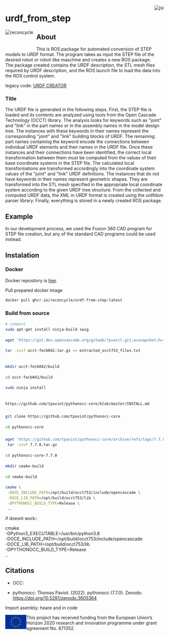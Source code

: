 

<img src="./documentation/jsi-logo-1-150x150.png" 
     alt="jsi" height="170"   align="right" >  
     
# urdf_from_step


     
<img src="./documentation/reconcycle-transparent.png" 
     alt="reconcycle" height="70"  style="float: left; margin-right: 10px;" >  


## About

This is ROS package for automated conversion of STEP models to URDF format. The program takes as input the STEP file of the desired robot or robot-like maschine and creates a new ROS package. The package created contains the URDF description, the STL mesh files required by URDF description, and the ROS launch file to load the data into the ROS control system. 

legacy code: [URDF CREATOR](https://github.com/ReconCycle/urdf_creator) 

### Title

The URDF file is generated in the following steps. First, the STEP file is loaded and its contents are analyzed using tools from the Open Cascade Technology (OCCT) library. The analysis looks for keywords such as "joint" and "link" in the part names or in the assembly names in the model design tree. The instances with these keywords in their names represent the corresponding "joint" and "link" building blocks of URDF. The remaining part names containing the keyword encode the connections between individual URDF elements and their names in the URDF file. Once these instances and their connections have been identified, the correct local transformation between them must be computed from the values of their base coordinate systems in the STEP file. The calculated local transformations are transformed accordingly into the coordinate system values of the "joint" and "link" URDF definitions. The instances that do not have keywords in their names represent geometric shapes. They are transformed into the STL mesh specified in the appropriate local coordinate system according to the given URDF tree structure. From the collected and computed URDF data, the XML in URDF format is created using the urdfdom parser library. Finally, everything is stored in a newly created ROS package.


## Example

In our development process, we used the Fusion 360 CAD program for STEP file creation, but any of the standard CAD programs could be used instead.



## Instalation



### Docker

Docker repository is [hier](https://github.com/ReconCycle/urdf-from-step-docker).

Pull prepared docker image

```bash
docker pull ghcr.io/reconcycle/urdf-from-step:latest
```

### Build from source



```bash
# comment
sudo apt-get install ninja-build swig

wget 'https://git.dev.opencascade.org/gitweb/?p=occt.git;a=snapshot;h=fecb042498514186bd37fa621cdcf09eb61899a3;sf=tgz' -O occt-fecb042.tar.gz

tar -zxvf occt-fecb042.tar.gz >> extracted_occt753_files.txt


mkdir occt-fecb042/build

cd occt-fecb042/build

sudo ninja install


https://github.com/tpaviot/pythonocc-core/blob/master/INSTALL.md
```
###


```bash
git clone https://github.com/tpaviot/pythonocc-core

cd pythonocc-core
```

###

```bash
wget 'https://github.com/tpaviot/pythonocc-core/archive/refs/tags/7.7.0.tar.gz' -O 7.7.0.tar.gz
 tar -zxvf 7.7.0.tar.gz 

cd pythonocc-core-7.7.0

mkdir cmake-build

cd cmake-build

cmake \
 -DOCE_INCLUDE_PATH=/opt/build/occt753/include/opencascade \
 -DOCE_LIB_PATH=/opt/build/occt753/lib \
 -DPYTHONOCC_BUILD_TYPE=Release \
 ..
```

if doesnt work::

cmake \
-DPython3_EXECUTABLE=/usr/bin/python3.8 \
 -DOCE_INCLUDE_PATH=/opt/build/occt753/include/opencascade \
 -DOCE_LIB_PATH=/opt/build/occt753/lib \
 -DPYTHONOCC_BUILD_TYPE=Release \
 ..



## Citations

* OCC:

* pythonocc: Thomas Paviot. (2022). pythonocc (7.7.0). Zenodo. https://doi.org/10.5281/zenodo.3605364

Import asembly: heare and in code



<img src="./documentation/rosin_eu_flag.jpg" 
     alt="eu_flag" height="45" align="left" >  

This project has received funding from the European Union’s Horizon 2020 research and innovation programme under grant agreement No. 871352. 
